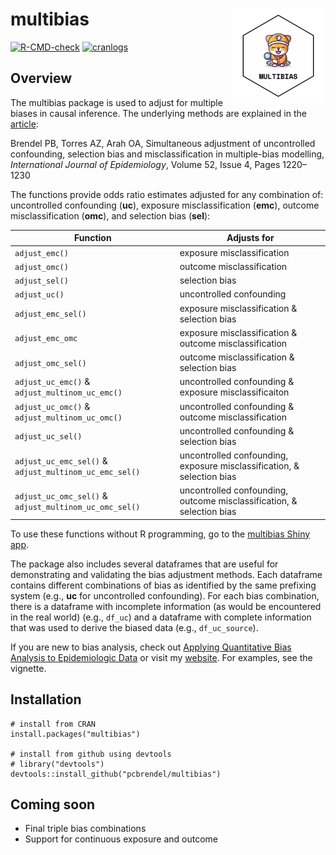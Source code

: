 # multibias <img src="man/figures/logo.png" align="right" />

<!-- badges: start -->
[![R-CMD-check](https://github.com/pcbrendel/multibias/actions/workflows/R-CMD-check.yaml/badge.svg)](https://github.com/pcbrendel/multibias/actions/workflows/R-CMD-check.yaml)
[![cranlogs](https://cranlogs.r-pkg.org/badges/multibias)](https://cran.r-project.org/package=multibias)
<!-- badges: end -->

## Overview

The multibias package is used to adjust for multiple biases in causal inference. The underlying methods are explained in the [article](https://doi.org/10.1093/ije/dyad001):

Brendel PB, Torres AZ, Arah OA, Simultaneous adjustment of uncontrolled confounding, selection bias and misclassification in multiple-bias modelling, *International Journal of Epidemiology*, Volume 52, Issue 4, Pages 1220–1230

The functions provide odds ratio estimates adjusted for any combination of: uncontrolled confounding (**uc**), exposure misclassification (**emc**), outcome misclassification (**omc**), and selection bias (**sel**):

| Function | Adjusts for |
| -------- | ----------- |
| `adjust_emc()` | exposure misclassification |
| `adjust_omc()` | outcome misclassification |
| `adjust_sel()` | selection bias |
| `adjust_uc()` | uncontrolled confounding |
| `adjust_emc_sel()` | exposure misclassification & selection bias |
| `adjust_emc_omc` | exposure misclassification & outcome misclassification |
| `adjust_omc_sel()` | outcome misclassification & selection bias |
| `adjust_uc_emc()` & `adjust_multinom_uc_emc()` | uncontrolled confounding & exposure misclassificaiton |
| `adjust_uc_omc()` & `adjust_multinom_uc_omc()` | uncontrolled confounding & outcome misclassification |
| `adjust_uc_sel()` | uncontrolled confounding & selection bias |
| `adjust_uc_emc_sel()` & `adjust_multinom_uc_emc_sel()` | uncontrolled confounding, exposure misclassification, & selection bias |
| `adjust_uc_omc_sel()` & `adjust_multinom_uc_omc_sel()` | uncontrolled confounding, outcome misclassification, & selection bias |

To use these functions without R programming, go to the [multibias Shiny app](https://pcbrendel.shinyapps.io/multibias/).

The package also includes several dataframes that are useful for demonstrating and validating the bias adjustment methods. Each dataframe contains different combinations of bias as identified by the same prefixing system (e.g., **uc** for uncontrolled confounding). For each bias combination, there is a dataframe with incomplete information (as would be encountered in the real world) (e.g., `df_uc`) and a dataframe with complete information that was used to derive the biased data (e.g., `df_uc_source`).

If you are new to bias analysis, check out [Applying Quantitative Bias Analysis to Epidemiologic Data](https://link.springer.com/book/10.1007/978-0-387-87959-8) or visit my [website](https://www.paulbrendel.com). For examples, see the vignette.

## Installation

```{r, eval = FALSE}
# install from CRAN
install.packages("multibias")

# install from github using devtools
# library("devtools")
devtools::install_github("pcbrendel/multibias")
```

## Coming soon
* Final triple bias combinations
* Support for continuous exposure and outcome
